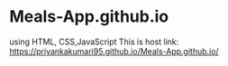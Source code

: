 # Meals-App.github.io

using HTML, CSS,JavaScript
This is host link: https://priyankakumari95.github.io/Meals-App.github.io/ 
